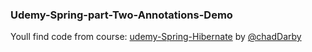 ### Udemy-Spring-part-Two-Annotations-Demo
Youll find code from course: [udemy-Spring-Hibernate](https://www.udemy.com/course/spring-hibernate-tutorial) by [@chadDarby](https://www.udemy.com/user/chaddarby2/)
